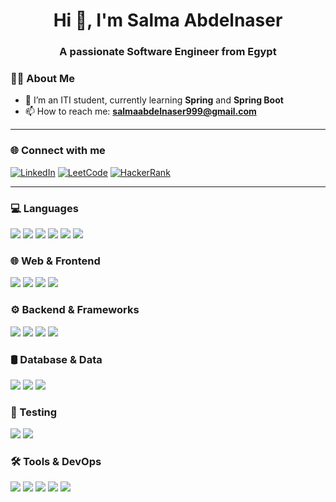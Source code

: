 <h1 align="center">Hi 👋, I'm Salma Abdelnaser</h1>
<h3 align="center">A passionate Software Engineer from Egypt</h3>


### 🧑‍💻 About Me

- 🌱 I’m an ITI student, currently learning **Spring** and **Spring Boot**
- 📫 How to reach me: **salmaabdelnaser999@gmail.com**

---

### 🌐 Connect with me

[![LinkedIn](https://img.shields.io/badge/LinkedIn-blue?logo=linkedin&logoColor=white)](www.linkedin.com/in/salma-abdelnaser)
[![LeetCode](https://img.shields.io/badge/LeetCode-FFA116?logo=leetcode&logoColor=black)](https://leetcode.com/u/Salma_Abdelnaser/)
[![HackerRank](https://img.shields.io/badge/HackerRank-2EC866?logo=hackerrank&logoColor=white)](https://www.hackerrank.com/profile/salmaabdelnaser2)


---
### 💻 Languages
<img src="https://img.shields.io/badge/-Java-007396?style=flat-square&logo=java&logoColor=white" />
<img src="https://img.shields.io/badge/-C-00599C?style=flat-square&logo=c&logoColor=white" />
<img src="https://img.shields.io/badge/-C++-00599C?style=flat-square&logo=c%2B%2B&logoColor=white" />
<img src="https://img.shields.io/badge/-JavaScript-F7DF1E?style=flat-square&logo=javascript&logoColor=black" />
<img src="https://img.shields.io/badge/-HTML5-E34F26?style=flat-square&logo=html5&logoColor=white" />
<img src="https://img.shields.io/badge/-CSS3-1572B6?style=flat-square&logo=css3&logoColor=white" />

### 🌐 Web & Frontend
<img src="https://img.shields.io/badge/-JSP-007396?style=flat-square&logo=java&logoColor=white" />
<img src="https://img.shields.io/badge/-Servlets-6DB33F?style=flat-square&logo=java&logoColor=white" />
<img src="https://img.shields.io/badge/-Angular-DD0031?style=flat-square&logo=angular&logoColor=white" />
<img src="https://img.shields.io/badge/-React-61DAFB?style=flat-square&logo=react&logoColor=black" />

### ⚙️ Backend & Frameworks
<img src="https://img.shields.io/badge/-Spring-6DB33F?style=flat-square&logo=spring&logoColor=white" />
<img src="https://img.shields.io/badge/-Spring Boot-6DB33F?style=flat-square&logo=spring-boot&logoColor=white" />
<img src="https://img.shields.io/badge/-Maven-C71A36?style=flat-square&logo=apache-maven&logoColor=white" />
<img src="https://img.shields.io/badge/-ORM-4479A1?style=flat-square&logo=hibernate&logoColor=white" />

### 🛢️ Database & Data
<img src="https://img.shields.io/badge/-MySQL-4479A1?style=flat-square&logo=mysql&logoColor=white" />
<img src="https://img.shields.io/badge/-JSON-000000?style=flat-square&logo=json&logoColor=white" />
<img src="https://img.shields.io/badge/-XML-8B9DC3?style=flat-square&logo=w3c&logoColor=white" />

### 🧪 Testing
<img src="https://img.shields.io/badge/-Testing-6DB33F?style=flat-square&logo=testing-library&logoColor=white" />
<img src="https://img.shields.io/badge/-Mockito-DB4437?style=flat-square&logo=google&logoColor=white" />

### 🛠️ Tools & DevOps
<img src="https://img.shields.io/badge/-Git-F05032?style=flat-square&logo=git&logoColor=white" />
<img src="https://img.shields.io/badge/-GitHub-181717?style=flat-square&logo=github&logoColor=white" />
<img src="https://img.shields.io/badge/-Postman-FF6C37?style=flat-square&logo=postman&logoColor=white" />
<img src="https://img.shields.io/badge/-Docker-2496ED?style=flat-square&logo=docker&logoColor=white" />
<img src="https://img.shields.io/badge/-RabbitMQ-FF6600?style=flat-square&logo=rabbitmq&logoColor=white" />




